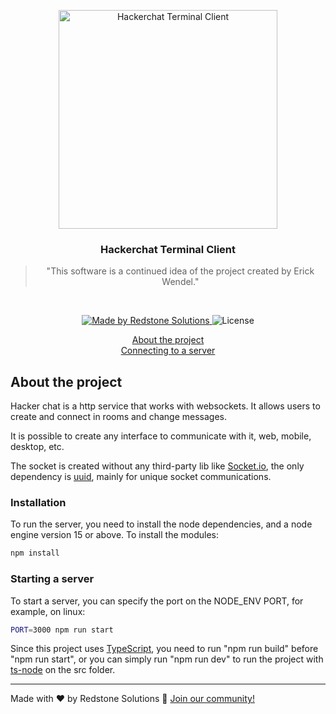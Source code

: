 <p align="center">
  <img alt="Hackerchat Terminal Client" height="350" src="./assets/hackerchat.svg" />
</p>

<h3 align="center">
  Hackerchat Terminal Client
</h3>

<blockquote align="center">"This software is a continued idea of the project created by Erick Wendel."</blockquote>
<br>

<p align="center">
  <a href="https://redstonesolutions.com.br">
    <img alt="Made by Redstone Solutions" src="https://img.shields.io/badge/made%20by-Redstone%20Solutions-%2304D361">
  </a>

  <img alt="License" src="https://img.shields.io/badge/license-MIT-%2304D361">
</p>

<p align="center">
  <a href="#about-the-project">About the project</a><br>
  <a href="#starting-a-server">Connecting to a server</a>
</p>

## About the project

Hacker chat is a http service that works with websockets. It allows users to create and connect in rooms and change messages.

It is possible to create any interface to communicate with it, web, mobile, desktop, etc.

The socket is created without any third-party lib like <a href="https://socket.io/" target="_blank">Socket.io</a>, the only dependency is <a href="https://www.npmjs.com/package/uuid" target="_blank">uuid</a>, mainly for unique socket communications.

### Installation

To run the server, you need to install the node dependencies, and a node engine version 15 or above. To install the modules:

```bash
npm install
```

### Starting a server

To start a server, you can specify the port on the NODE_ENV PORT, for example, on linux:

```bash
PORT=3000 npm run start
```

Since this project uses <a href="https://www.typescriptlang.org/" target="_blank">TypeScript</a>, you need to run "npm run build" before "npm run start", or you can simply run "npm run dev" to run the project with <a href="https://www.npmjs.com/package/ts-node" target="_blank">ts-node</a> on the src folder.

---

Made with ❤️ by Redstone Solutions :wave: [Join our community!](https://discord.gg/SNQXH5cKEB)